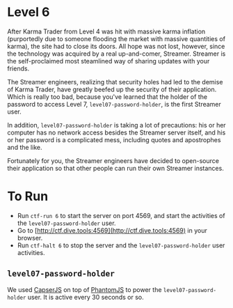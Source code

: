 # Level 6

After Karma Trader from Level 4 was hit with massive karma inflation
(purportedly due to someone flooding the market with massive quantities of
karma), the site had to close its doors. All hope was not lost, however, since
the technology was acquired by a real up-and-comer, Streamer. Streamer is the
self-proclaimed most steamlined way of sharing updates with your friends.

The Streamer engineers, realizing that security holes had led to the demise of
Karma Trader, have greatly beefed up the security of their application. Which
is really too bad, because you've learned that the holder of the password to
access Level 7, `level07-password-holder`, is the first Streamer user.

In addition, `level07-password-holder` is taking a lot of precautions: his or
her computer has no network access besides the Streamer server itself, and his
or her password is a complicated mess, including quotes and apostrophes and the
like.

Fortunately for you, the Streamer engineers have decided to open-source their
application so that other people can run their own Streamer instances.

# To Run

* Run `ctf-run 6` to start the server on port 4569, and start the activities of
the `level07-password-holder` user.
* Go to [http://ctf.dive.tools:4569](http://ctf.dive.tools:4569) in your browser.
* Run `ctf-halt 6` to stop the server and the `level07-password-holder` user
activities.

## `level07-password-holder`

We used [CapserJS][1] on top of [PhantomJS][2] to power the
`level07-password-holder` user. It is active every 30 seconds or so.

[1]: http://casperjs.org
[2]: http://phantomjs.org
